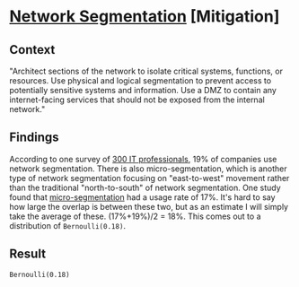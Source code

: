 # [Network Segmentation](https://attack.mitre.org/mitigations/M1030/) [Mitigation]

## Context
"Architect sections of the network to isolate critical systems, functions, or resources. Use physical and logical segmentation to prevent access to potentially sensitive systems and information. Use a DMZ to contain any internet-facing services that should not be exposed from the internal network."

## Findings 
According to one survey of [300 IT professionals](https://www.darkreading.com/application-security/few-firms-use-segmentation-despite-security-benefits/d/d-id/1336654), 19% of companies use network segmentation. There is also micro-segmentation, which is another type of network segmentation focusing on "east-to-west" movement rather than the traditional "north-to-south" of network segmentation. One study found that [micro-segmentation](https://www.securitymagazine.com/articles/91776-cisco-2020-ciso-benchmark-report-average-company-uses-20-security-technologies) had a usage rate of 17%. It's hard to say how large the overlap is between these two, but as an estimate I will simply take the average of these. (17%+19%)/2 = 18%. This comes out to a distribution of ```Bernoulli(0.18)```. 

## Result
```Bernoulli(0.18)```